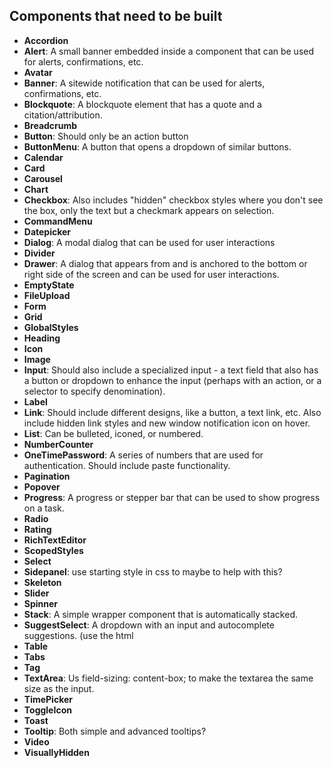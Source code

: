 ## Components that need to be built

- **Accordion**
- **Alert**: A small banner embedded inside a component that can be used for alerts, confirmations, etc.
- **Avatar**
- **Banner**: A sitewide notification that can be used for alerts, confirmations, etc.
- **Blockquote**: A blockquote element that has a quote and a citation/attribution.
- **Breadcrumb**
- **Button**: Should only be an action button
- **ButtonMenu**: A button that opens a dropdown of similar buttons.
- **Calendar**
- **Card**
- **Carousel**
- **Chart**
- **Checkbox**: Also includes "hidden" checkbox styles where you don't see the box, only the text but a checkmark appears on selection.
- **CommandMenu**
- **Datepicker**
- **Dialog**: A modal dialog that can be used for user interactions
- **Divider**
- **Drawer**: A dialog that appears from and is anchored to the bottom or right side of the screen and can be used for user interactions.
- **EmptyState**
- **FileUpload**
- **Form**
- **Grid**
- **GlobalStyles**
- **Heading**
- **Icon**
- **Image**
- **Input**: Should also include a specialized input - a text field that also has a button or dropdown to enhance the input (perhaps with an action, or a selector to specify denomination).
- **Label**
- **Link**: Should include different designs, like a button, a text link, etc. Also include hidden link styles and new window notification icon on hover.
- **List**: Can be bulleted, iconed, or numbered.
- **NumberCounter**
- **OneTimePassword**: A series of numbers that are used for authentication. Should include paste functionality.
- **Pagination**
- **Popover**
- **Progress**: A progress or stepper bar that can be used to show progress on a task.
- **Radio**
- **Rating**
- **RichTextEditor**
- **ScopedStyles**
- **Select**
- **Sidepanel**: use starting style in css to maybe to help with this?
- **Skeleton**
- **Slider**
- **Spinner**
- **Stack**: A simple wrapper component that is automatically stacked.
- **SuggestSelect**: A dropdown with an input and autocomplete suggestions. (use the html <datalist> for this?)
- **Table**
- **Tabs**
- **Tag**
- **TextArea**: Us field-sizing: content-box; to make the textarea the same size as the input.
- **TimePicker**
- **ToggleIcon**
- **Toast**
- **Tooltip**: Both simple and advanced tooltips?
- **Video**
- **VisuallyHidden**


